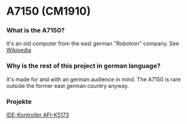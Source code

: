 # A7150 (CM1910)
### What is the A7150?
It's an old computer from the east german "Robotron" company. See [Wikipedia](https://de.wikipedia.org/wiki/A_7150)
### Why is the rest of this project in german language?
It's made for and with an german audience in mind. The A7150 is rare outside the former east german country anyway.
### Projekte
[IDE-Kontroller AFI-K5173](AFI-K5173/README.MD)

